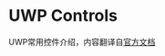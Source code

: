 # UWP Controls

UWP常用控件介绍，内容翻译自[官方文档](https://docs.microsoft.com/en-us/uwp/api/windows.ui.xaml.controls)
